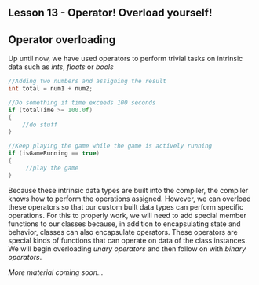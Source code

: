 ## Lesson 13 - Operator! Overload yourself!

## Operator overloading

Up until now, we have used operators to perform trivial tasks on intrinsic data such as _ints_, _floats_ or _bools_

```cpp
//Adding two numbers and assigning the result
int total = num1 + num2;

//Do something if time exceeds 100 seconds
if (totalTime >= 100.0f)
{
    //do stuff
}

//Keep playing the game while the game is actively running
if (isGameRunning == true)
{
     //play the game
}
```

Because these intrinsic data types are built into the compiler, the compiler knows how to perform the operations assigned. However, we can overload these operators so that our custom built data types can perform specific operations. For this to properly work, we will need to add special member functions to our classes because, in addition to encapsulating state and behavior, classes can also encapsulate operators. These operators are special kinds of functions that can operate on data of the class instances. We will begin overloading _unary operators_ and then follow on with _binary operators_.

_More material coming soon..._
